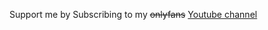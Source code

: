 Support me by Subscribing to my ~~onlyfans~~ [Youtube channel](https://www.youtube.com/channel/UC2Ag8bxxJAPdlNsxqDZIDtg)